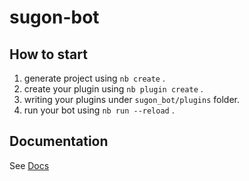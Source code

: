 # sugon-bot

## How to start

1. generate project using `nb create` .
2. create your plugin using `nb plugin create` .
3. writing your plugins under `sugon_bot/plugins` folder.
4. run your bot using `nb run --reload` .

## Documentation

See [Docs](https://nonebot.dev/)
